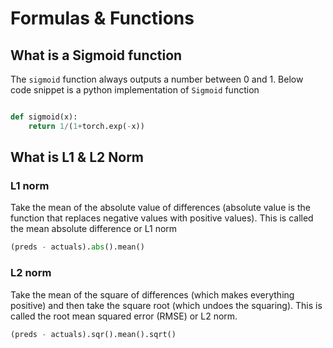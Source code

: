 # Formulas & Functions


## What is a Sigmoid function

The `sigmoid`  function always outputs a number between 0 and 1. Below code snippet is a python implementation of `Sigmoid` function

```py

def sigmoid(x): 
	return 1/(1+torch.exp(-x))

```

## What is L1 & L2 Norm

### L1 norm

Take the mean of the absolute value of differences (absolute value is the function that replaces negative values with positive values). This is called the mean absolute difference or L1 norm

```py
(preds - actuals).abs().mean()
```

### L2 norm

Take the mean of the square of differences (which makes everything positive) and then take the square root (which undoes the squaring). This is called the root mean squared error (RMSE) or L2 norm.

```py
(preds - actuals).sqr().mean().sqrt()
```